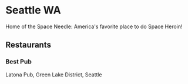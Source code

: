 # Seattle WA

Home of the Space Needle: America's favorite place to do Space Heroin!

## Restaurants

### Best Pub

Latona Pub, Green Lake District, Seattle
